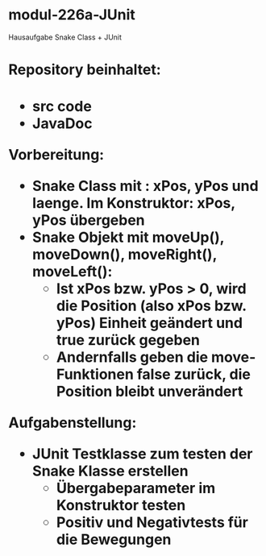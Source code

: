 # modul-226a-JUnit
Hausaufgabe Snake Class + JUnit


<h1> Repository beinhaltet: <h1>

- src code
- JavaDoc



Vorbereitung:

- Snake Class mit : xPos, yPos und laenge. Im Konstruktor: xPos, yPos übergeben
- Snake Objekt mit moveUp(), moveDown(), moveRight(), moveLeft():
  - Ist xPos bzw. yPos > 0, wird die Position (also xPos bzw. yPos) Einheit geändert und true zurück gegeben
  - Andernfalls geben die move-Funktionen false zurück, die Position bleibt unverändert

Aufgabenstellung:

- JUnit Testklasse zum testen der Snake Klasse erstellen
  - Übergabeparameter im Konstruktor testen
  - Positiv und Negativtests für die Bewegungen



